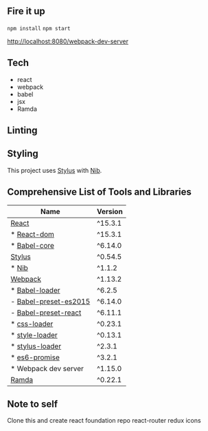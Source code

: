## Fire it up
`npm install`
`npm start`

[http://localhost:8080/webpack-dev-server](http://localhost:8080/webpack-dev-server)

## Tech
- react
- webpack
- babel
- jsx
- Ramda

## Linting

## Styling
This project uses [Stylus](http://stylus-lang.com/) with [Nib](https://github.com/tj/nib).

## Comprehensive List of Tools and Libraries
| Name                                                                           | Version  |
|--------------------------------------------------------------------------------|----------|
| [React](https://facebook.github.io/react/docs/getting-started.html)            | ^15.3.1  |
| * [React-dom](https://www.npmjs.com/package/react-dom)                         | ^15.3.1  |
| * [Babel-core](https://github.com/babel/babel/tree/master/packages/babel-core) | ^6.14.0  |
| [Stylus](http://stylus-lang.com/)                                              | ^0.54.5  |
| * [Nib](https://github.com/tj/nib)                                             | ^1.1.2   |
| [Webpack](http://webpack.github.io/docs/)                                      | ^1.13.2  |
| * [Babel-loader](https://github.com/babel/babel-loader)                        | ^6.2.5   |
|   - [Babel-preset-es2015](https://babeljs.io/docs/plugins/preset-es2015/)      | ^6.14.0  |
|   - [Babel-preset-react](https://babeljs.io/docs/plugins/preset-react/)        | ^6.11.1  |
| * [css-loader](https://github.com/webpack/css-loader)                          | ^0.23.1  |
| * [style-loader](https://github.com/webpack/style-loader)                      | ^0.13.1  |
| * [stylus-loader](https://github.com/shama/stylus-loader)                      | ^2.3.1   |
| * [es6-promise](https://github.com/stefanpenner/es6-promise)                   | ^3.2.1   |
| * Webpack dev server                                                           | ^1.15.0  |
| [Ramda](http://ramdajs.com/0.21.0/)                                            | ^0.22.1  |

## Note to self
Clone this and create react foundation repo
react-router
redux
icons
